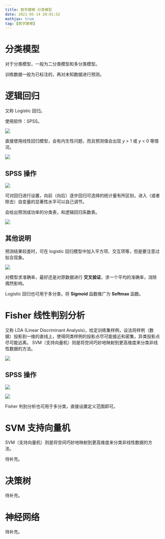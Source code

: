 ```yaml
---
title: 数学建模-分类模型
date: 2021-05-14 20:01:52
mathjax: true
tag: [数学建模]
---
```




# 分类模型

对于分类模型，一般为二分类模型和多分类模型。

训练数据一般为已标注的，再对未知数据进行预测。

# 逻辑回归

又称 Logistic 回归。

使用软件：SPSS。

![](https://hauk-blog.oss-cn-hangzhou.aliyuncs.com/blogimage-20210426161304649.png)

直接使用线性回归模型，会有内生性问题，而且预测值会出现 $y$ > 1 或 $y$ < 0 等情况。

![](https://hauk-blog.oss-cn-hangzhou.aliyuncs.com/blogimage-20210426162412965.png)

## SPSS 操作

![](https://hauk-blog.oss-cn-hangzhou.aliyuncs.com/blogimage-20210426162721523.png)

可对回归进行设置，向前（向后）逐步回归可选择的统计量有所区别，进入（或者除去）自变量的显著性水平可以自己调节。

会给出预测成功率的分类表，和逻辑回归系数表。

![](https://hauk-blog.oss-cn-hangzhou.aliyuncs.com/blogimage-20210426163140172.png)

## 其他说明

预测结果较差时，可在 logistic 回归模型中加入平方项、交互项等，但是要注意过拟合现象。

![](https://hauk-blog.oss-cn-hangzhou.aliyuncs.com/blogimage-20210426163508040.png)

对模型求准确率，最好还是对原数据进行 **交叉验证**，求一个平均的准确率，消除偶然影响。

Logistic 回归也可用于多分类，将 **Sigmoid** 函数推广为 **Softmax** 函数。

# Fisher 线性判别分析

又称 LDA (Linear Discriminant Analysis)，给定训练集样例，设法将样例（数据）投影到一维的直线上，使得同类样例的投影点尽可能接近和密集，异类投影点尽可能远离。  SVM（支持向量机）则是将空间巧妙地映射到更高维度来分类非线性数据的方法。

![](https://hauk-blog.oss-cn-hangzhou.aliyuncs.com/blogimage-20210426164834588.png)

## SPSS 操作

![](https://hauk-blog.oss-cn-hangzhou.aliyuncs.com/blogimage-20210426164957502.png)

![](https://hauk-blog.oss-cn-hangzhou.aliyuncs.com/blogimage-20210426165023610.png)

Fisher 判别分析也可用于多分类，直接设置定义范围即可。

# SVM 支持向量机

SVM（支持向量机）则是将空间巧妙地映射到更高维度来分类非线性数据的方法。

待补充。

# 决策树

待补充。

# 神经网络

待补充。